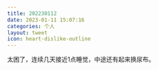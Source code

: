 ```yaml
---
title: 202230112
date: 2023-01-11 15:07:16
categories: 个人
layout: tweet
icon: heart-dislike-outline
---
```


太困了，连续几天接近1点睡觉，中途还有起来换尿布。